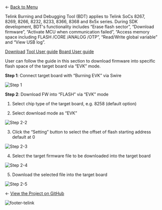 ← [Back to Menu](https://telinkgithub.github.io/Telink/ "Menu")

Telink Burning and Debugging Tool (BDT) applies to Telink SoCs 8267, 8269, 8266, 8232, 8233, 8366, 8368 and 8x5x series. During SDK development, BDT's functionality includes “Erase flash sector”, “Download firmware”, “Activate MCU when communication failed”, “Access memory space including FLASH /CORE /ANALOG /OTP”, “Read/Write global variable” and “View USB log”.

[Download](https://telinkgithub.github.io/Assets/12_Tools-Programming-Debugging/BDT.zip)
[Tool User guide](https://telinkgithub.github.io/Assets/12_Tools-Programming-Debugging/BDT%20%20User%20Guide.zip)
[Board User guide](https://telinkgithub.github.io/Assets/12_Tools-Programming-Debugging/AN_18010500-E_User%20Guide%20for%20Telink%20Burning%20EVK%20TLSR8266BR56.pdf)

User can follow the guide in this section to download firmware into specific flash space of the target board via “EVK” mode.

__Step 1__: Connect target board with “Burning EVK” via Swire

![Step 1](https://telinkgithub.github.io/Assets/12_Tools-Programming-Debugging/20181020-165920.png)

__Step 2__: Download FW into “FLASH” via “EVK” mode

1. Select chip type of the target board, e.g. 8258 (default option)

2. Select download mode as “EVK”

![Step 2-2](https://telinkgithub.github.io/Assets/12_Tools-Programming-Debugging/20181020-165729.png)

3. Click the “Setting” button to select the offset of flash starting address default at 0

![Step 2-3](https://telinkgithub.github.io/Assets/12_Tools-Programming-Debugging/20181020-165748.png)

4. Select the target firmware file to be downloaded into the target board

![Step 2-4](https://telinkgithub.github.io/Assets/12_Tools-Programming-Debugging/20181020-165813.png)

5. Download the selected file into the target board

![Step 2-5](https://telinkgithub.github.io/Assets/12_Tools-Programming-Debugging/20181020-165831.png)


← [View the Project on GitHub](https://github.com/TelinkGithub/item-2 "Menu")


![footer-telink](https://telinkgithub.github.io/Assets/General/footer.jpg)
